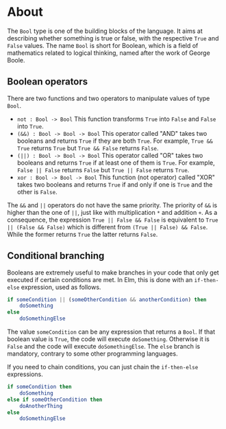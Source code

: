 # About

The `Bool` type is one of the building blocks of the language.
It aims at describing whether something is true or false, with the respective `True` and `False` values.
The name `Bool` is short for Boolean, which is a field of mathematics related to logical thinking, named after the work of George Boole.

## Boolean operators

There are two functions and two operators to manipulate values of type `Bool`.

- `not : Bool -> Bool`
  This function transforms `True` into `False` and `False` into `True`.
- `(&&) : Bool -> Bool -> Bool`
  This operator called "AND" takes two booleans and returns `True` if they are both `True`.
  For example, `True && True` returns `True` but `True && False` returns `False`.
- `(||) : Bool -> Bool -> Bool`
  This operator called "OR" takes two booleans and returns `True` if at least one of them is `True`.
  For example, `False || False` returns `False` but `True || False` returns `True`.
- `xor : Bool -> Bool -> Bool`
  This function (not operator) called "XOR" takes two booleans and returns `True` if and only if one is `True` and the other is `False`.

The `&&` and `||` operators do not have the same priority.
The priority of `&&` is higher than the one of `||`, just like with multiplication `*` and addition `+`.
As a consequence, the expression `True || False && False` is equivalent to `True || (False && False)` which is different from `(True || False) && False`.
While the former returns `True` the latter returns `False`.

## Conditional branching

Booleans are extremely useful to make branches in your code that only get executed if certain conditions are met.
In Elm, this is done with an `if-then-else` expression, used as follows.

```elm
if someCondition || (someOtherCondition && anotherCondition) then
    doSomething
else
    doSomethingElse
```

The value `someCondition` can be any expression that returns a `Bool`.
If that boolean value is `True`, the code will execute `doSomething`.
Otherwise it is `False` and the code will execute `doSomethingElse`.
The `else` branch is mandatory, contrary to some other programming languages.

If you need to chain conditions, you can just chain the `if-then-else` expressions.

```elm
if someCondition then
    doSomething
else if someOtherCondition then
    doAnotherThing
else
    doSomethingElse
```
